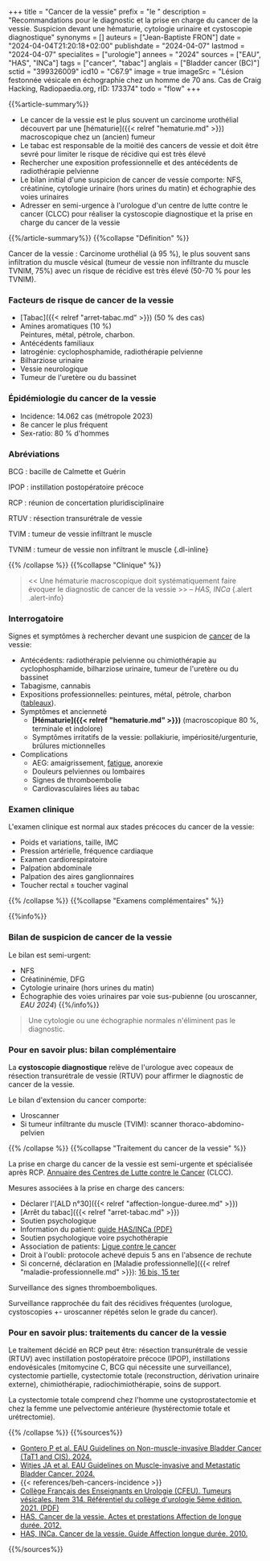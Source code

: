 +++
title = "Cancer de la vessie"
prefix = "le "
description = "Recommandations pour le diagnostic et la prise en charge du cancer de la vessie. Suspicion devant une hématurie, cytologie urinaire et cystoscopie diagnostique"
synonyms = []
auteurs = ["Jean-Baptiste FRON"]
date = "2024-04-04T21:20:18+02:00"
publishdate = "2024-04-07"
lastmod = "2024-04-07"
specialites = ["urologie"]
annees = "2024"
sources = ["EAU", "HAS", "INCa"]
tags = ["cancer", "tabac"]
anglais = ["Bladder cancer (BC)"]
sctid = "399326009"
icd10 = "C67.9"
image = true
imageSrc = "Lésion festonnée vésicale en échographie chez un homme de 70 ans. Cas de Craig Hacking, Radiopaedia.org, rID: 173374"
todo = "flow"
+++

{{%article-summary%}}

- Le cancer de la vessie est le plus souvent un carcinome urothélial découvert par une [hématurie]({{< relref "hematurie.md" >}}) macroscopique chez un (ancien) fumeur
- Le tabac est responsable de la moitié des cancers de vessie et doit être sevré pour limiter le risque de récidive qui est très élevé
- Rechercher une exposition professionnelle et des antécédents de radiothérapie pelvienne
- Le bilan initial d'une suspicion de cancer de vessie comporte: NFS, créatinine, cytologie urinaire (hors urines du matin) et échographie des voies urinaires
- Adresser en semi-urgence à l'urologue d'un centre de lutte contre le cancer (CLCC) pour réaliser la cystoscopie diagnostique et la prise en charge du cancer de la vessie

{{%/article-summary%}}
{{%collapse "Définition" %}}

Cancer de la vessie
: Carcinome urothélial (à 95 %), le plus souvent sans infiltration du muscle vésical (tumeur de vessie non infiltrante du muscle TVNIM, 75%) avec un risque de récidive est très élevé (50-70 % pour les TVNIM).

### Facteurs de risque de cancer de la vessie

- [Tabac]({{< relref "arret-tabac.md" >}}) (50 % des cas)
- Amines aromatiques (10 %)  
  Peintures, métal, pétrole, charbon.
- Antécédents familiaux
- Iatrogénie: cyclophosphamide, radiothérapie pelvienne
- Bilharziose urinaire
- Vessie neurologique
- Tumeur de l'uretère ou du bassinet

### Épidémiologie du cancer de la vessie

- Incidence: 14.062 cas (métropole 2023)
- 8e cancer le plus fréquent
- Sex-ratio: 80 % d'hommes

### Abréviations

BCG
: bacille de Calmette et Guérin

IPOP
: instillation postopératoire précoce

RCP
: réunion de concertation pluridisciplinaire

RTUV
: résection transurétrale de vessie

TVIM
: tumeur de vessie infiltrant le muscle

TVNIM
: tumeur de vessie non infiltrant le muscle
{.dl-inline}

{{% /collapse %}}
{{%collapse "Clinique" %}}

> << Une hématurie macroscopique doit systématiquement faire évoquer le diagnostic de cancer de la vessie >> – *HAS, INCa*
{.alert .alert-info}

### Interrogatoire

Signes et symptômes à rechercher devant une suspicion de [cancer](/tags/cancer/) de la vessie:

- Antécédents: radiothérapie pelvienne ou chimiothérapie au cyclophosphamide, bilharziose urinaire, tumeur de l'uretère ou du bassinet
- Tabagisme, cannabis
- Expositions professionnelles: peintures, métal, pétrole, charbon ([tableaux](https://www.inrs.fr/publications/bdd/mp/recherche.html?typeRegime=R&motsCles=&planPatho=TABMALPRO_Pathologie%20r%C3%A9nale%2C%20v%C3%A9sicale%20et%20g%C3%A9nitale%2FPathologie%20des%20voies%20urinaires%2FTumeur%20de%20vessie)).
- Symptômes et ancienneté
  - **[Hématurie]({{< relref "hematurie.md" >}})** (macroscopique 80 %, terminale et indolore)
  - Symptômes irritatifs de la vessie: pollakiurie, impériosité/urgenturie, brûlures mictionnelles
- Complications
  - AEG: amaigrissement, [fatigue](/tags/fatigue/), anorexie
  - Douleurs pelviennes ou lombaires
  - Signes de thromboembolie
  - Cardiovasculaires liées au tabac

### Examen clinique

L'examen clinique est normal aux stades précoces du cancer de la vessie:

- Poids et variations, taille, IMC
- Pression artérielle, fréquence cardiaque
- Examen cardiorespiratoire
- Palpation abdominale
- Palpation des aires ganglionnaires
- Toucher rectal ± toucher vaginal

{{% /collapse %}}
{{%collapse "Examens complémentaires" %}}

{{%info%}}

### Bilan de suspicion de cancer de la vessie

Le bilan est semi-urgent:

- NFS
- Créatininémie, DFG
- Cytologie urinaire (hors urines du matin)
- Échographie des voies urinaires par voie sus-pubienne (ou uroscanner, *EAU 2024*)
{{%/info%}}

> Une cytologie ou une échographie normales n'éliminent pas le diagnostic.

### Pour en savoir plus: bilan complémentaire

La **cystoscopie diagnostique** relève de l'urologue avec copeaux de résection transurétrale de vessie (RTUV) pour affirmer le diagnostic de cancer de la vessie.

Le bilan d'extension du cancer comporte:

- Uroscanner
- Si tumeur infiltrante du muscle (TVIM): scanner thoraco-abdomino-pelvien

{{% /collapse %}}
{{%collapse "Traitement du cancer de la vessie" %}}

La prise en charge du cancer de la vessie est semi-urgente et spécialisée après RCP. [Annuaire des Centres de Lutte contre le Cancer](https://www.e-cancer.fr/Professionnels-de-sante/L-organisation-de-l-offre-de-soins/Traitements-du-cancer-les-etablissements-autorises/Carte-interactive-de-l-offre-de-soins-en-cancerologie) (CLCC).

Mesures associées à la prise en charge des cancers:

- Déclarer l'[ALD n°30]({{< relref "affection-longue-duree.md" >}})
- [Arrêt du tabac]({{< relref "arret-tabac.md" >}})
- Soutien psychologique
- Information du patient: [guide HAS/INCa (PDF)](https://www.e-cancer.fr/content/download/84979/866709/file/ALD30_GP_Kvessie_VF.pdf)
- Soutien psychologique voire psychothérapie
- Association de patients: [Ligue contre le cancer](https://www.ligue-cancer.net)
- Droit à l'oubli: protocole achevé depuis 5 ans en l'absence de rechute
- Si concerné, déclaration en [Maladie professionnelle]({{< relref "maladie-professionnelle.md" >}}): [16 bis, 15 ter](https://www.inrs.fr/publications/bdd/mp/recherche.html?typeRegime=R&motsCles=&planPatho=TABMALPRO_Pathologie%20r%C3%A9nale%2C%20v%C3%A9sicale%20et%20g%C3%A9nitale%2FPathologie%20des%20voies%20urinaires%2FTumeur%20de%20vessie)

Surveillance des signes thromboemboliques.

Surveillance rapprochée du fait des récidives fréquentes (urologue, cystoscopies +- uroscanner répétés selon le grade du cancer).

### Pour en savoir plus: traitements du cancer de la vessie

Le traitement décidé en RCP peut être: résection transurétrale de vessie (RTUV) avec instillation postopératoire précoce (IPOP), instillations endovésicales (mitomycine C, BCG qui nécessite une surveillance), cystectomie partielle, cystectomie totale (reconstruction, dérivation urinaire externe), chimiothérapie, radiochimiothérapie, soins de support.

La cystectomie totale comprend chez l'homme une cystoprostatectomie et chez la femme une pelvectomie antérieure (hystérectomie totale et urétrectomie).

{{% /collapse %}}
{{%sources%}}

- [Gontero P et al. EAU Guidelines on Non-muscle-invasive Bladder Cancer (TaT1 and CIS). 2024.](https://uroweb.org/guidelines/non-muscle-invasive-bladder-cancer)
- [Witjes JA et al. EAU Guidelines on Muscle-invasive and Metastatic Bladder Cancer. 2024.](https://uroweb.org/guidelines/muscle-invasive-and-metastatic-bladder-cancer)
- {{< references/beh-cancers-incidence >}}
- [Collège Français des Enseignants en Urologie (CFEU). Tumeurs vésicales. Item 314. Référentiel du collège d'urologie 5ème édition. 2021. (PDF)](https://www.urofrance.org/wp-content/uploads/2021/11/Item-314-Tumeurs-de-vessie.pdf)
- [HAS. Cancer de la vessie. Actes et prestations Affection de longue durée. 2012.](https://www.has-sante.fr/jcms/c_969326/fr/ald-n-30-cancer-de-la-vessie)
- [HAS, INCa. Cancer de la vessie. Guide Affection longue durée. 2010.](https://www.e-cancer.fr/Professionnels-de-sante/Recommandations-et-outils-d-aide-a-la-pratique/Cancers-uronephrologiques)

{{%/sources%}}

